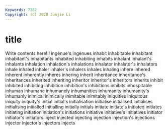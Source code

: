 ```yaml
---
Keywords: 7282
Copyright: (C) 2020 Junjie Li
---
```


# title

Write contents here!!!
ingénue's 
ingénues 
inhabit 
inhabitable 
inhabitant 
inhabitant's 
inhabitants 
inhabited 
inhabiting 
inhabits
inhalant 
inhalant's 
inhalants 
inhalation 
inhalation's 
inhalations 
inhalator 
inhalator's 
inhalators 
inhale
inhaled 
inhaler 
inhaler's 
inhalers 
inhales 
inhaling 
inhere 
inhered 
inherent 
inherently
inheres 
inhering 
inherit 
inheritance 
inheritance's 
inheritances 
inherited 
inheriting 
inheritor 
inheritor's
inheritors 
inherits 
inhibit 
inhibited 
inhibiting 
inhibition 
inhibition's 
inhibitions 
inhibits 
inhospitable
inhuman 
inhumane 
inhumanely 
inhumanities 
inhumanity 
inhumanity's 
inhumanly 
inimical 
inimically 
inimitable
inimitably 
iniquities 
iniquitous 
iniquity 
iniquity's 
initial 
initial's 
initialisation 
initialise 
initialised
initialises 
initialising 
initialled 
initialling 
initially 
initials 
initiate 
initiate's 
initiated 
initiates
initiating 
initiation 
initiation's 
initiations 
initiative 
initiative's 
initiatives 
initiator 
initiator's 
initiators
inject 
injected 
injecting 
injection 
injection's 
injections 
injector 
injector's 
injectors 
injects
